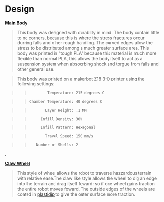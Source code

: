 # Design


**[Main Body](RMRCmainbody5_0.stl)**

> This body was designed with durablity in mind. The body contain little to no corners, because this is where the stress fractures occur durring falls and other rough handling. The curved edges allow the stress to be distributed among a much greater surface area. This body was printed in "tough PLA" because this material is much more flexible than normal PLA, this allows the body itself to act as a suspension system when absoorbing shock and torgue from falls and other general use. 

>This body was printed on a makerbot Z18 3-D printer using the following settings:

>>             Temperature: 215 degrees C

>>     Chamber Temperature: 40 degrees C
 
>>            Layer Height: .1 MM

>>          Infill Density: 30%

>>          Infill Pattern: Hexagonal

>>            Travel Speed: 150 mm/s

>>        Number of Shells: 2

.

**[Claw Wheel](v1_1_claw_wheel.stl)**

>This style of wheel allows the robot to traverse hazzardous terrain with relative ease.The claw like style allows the wheel to dig an edge into the terrain and drag itself foward: so if one wheel gains traction the entire robot moves foward. The outside edges of the wheels are coated in [plastidip](https://smile.amazon.com/Plasti-Dip-Performix-12213-Black/dp/B00I9SK8XY/ref=sr_1_1?ie=UTF8&qid=1536463716&sr=8-1&keywords=plastidip+rubber+paint) to give the outer surface more traction.
